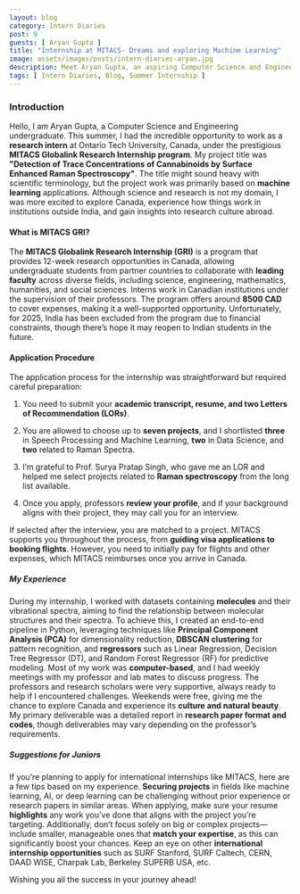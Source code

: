 ```yaml
---
layout: blog
category: Intern Diaries
post: 9
guests: [ Aryan Gupta ]
title: "Internship at MITACS- Dreams and exploring Machine Learning"
image: assets/images/posts/intern-diaries-aryan.jpg
description: Meet Aryan Gupta, an aspiring Computer Science and Engineering undergraduate who worked as a research intern for MITACS Globalink Research Internship program at OTU, Canada. He talked about the procedure that was required to apply for this internship and the projects he did related to Machine Learning, Data Science and Raman Spectra. In addition, he shared his experiences of exploring the serene beauty of Canada, discussed the process of developing his research papers with the support of his peers and professors, and offered valuable tips to his juniors!
tags: [ Intern Diaries, Blog, Summer Internship ]
--- 
```


### Introduction

Hello, I am Aryan Gupta, a Computer Science and Engineering undergraduate. This summer, I had the incredible opportunity to work as a **research intern** at Ontario Tech University, Canada, under the prestigious **MITACS Globalink Research Internship program**. My project title was **"Detection of Trace Concentrations of Cannabinoids by Surface Enhanced Raman Spectroscopy"**. The title might sound heavy with scientific terminology, but the project work was primarily based on **machine learning** applications. Although science and research is not my domain, I was more excited to explore Canada, experience how things work in institutions outside India, and gain insights into research culture abroad.


#### What is MITACS GRI?

The **MITACS Globalink Research Internship (GRI)** is a program that provides 12-week research opportunities in Canada, allowing undergraduate students from partner countries to collaborate with **leading faculty** across diverse fields, including science, engineering, mathematics, humanities, and social sciences. Interns work in Canadian institutions under the supervision of their professors. The program offers around **8500 CAD** to cover expenses, making it a well-supported opportunity. Unfortunately, for 2025, India has been excluded from the program due to financial constraints, though there’s hope it may reopen to Indian students in the future.


#### Application Procedure

The application process for the internship was straightforward but required careful preparation:

1. You need to submit your **academic transcript, resume, and two Letters of Recommendation (LORs)**.

2. You are allowed to choose up to **seven projects**, and I shortlisted **three** in Speech Processing and Machine Learning, **two** in Data Science, and **two** related to Raman Spectra.

3. I’m grateful to Prof. Surya Pratap Singh, who gave me an LOR and helped me select projects related to **Raman spectroscopy** from the long list available.

4. Once you apply, professors **review your profile**, and if your background aligns with their project, they may call you for an interview.

If selected after the interview, you are matched to a project. MITACS supports you throughout the process, from **guiding visa applications to booking flights**. However, you need to initially pay for flights and other expenses, which MITACS reimburses once you arrive in Canada.


##### My Experience

During my internship, I worked with datasets containing **molecules** and their vibrational spectra, aiming to find the relationship between molecular structures and their spectra. To achieve this, I created an end-to-end pipeline in Python, leveraging techniques like **Principal Component Analysis (PCA)** for dimensionality reduction, **DBSCAN clustering** for pattern recognition, and **regressors** such as Linear Regression, Decision Tree Regressor (DT), and Random Forest Regressor (RF) for predictive modeling. Most of my work was **computer-based**, and I had weekly meetings with my professor and lab mates to discuss progress. The professors and research scholars were very supportive, always ready to help if I encountered challenges. Weekends were free, giving me the chance to explore Canada and experience its **culture and natural beauty**. My primary deliverable was a detailed report in **research paper format and codes**, though deliverables may vary depending on the professor’s requirements.


##### Suggestions for Juniors

If you’re planning to apply for international internships like MITACS, here are a few tips based on my experience. **Securing projects** in fields like machine learning, AI, or deep learning can be challenging without prior experience or research papers in similar areas. When applying, make sure your resume **highlights** any work you’ve done that aligns with the project you’re targeting. Additionally, don’t focus solely on big or complex projects— include smaller, manageable ones that **match your expertise**, as this can significantly boost your chances. Keep an eye on other **international internship opportunities** such as SURF Stanford, SURF Caltech, CERN, DAAD WISE, Charpak Lab, Berkeley SUPERB USA, etc. 


Wishing you all the success in your journey ahead!


